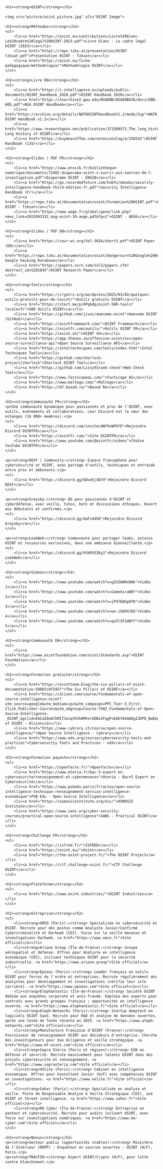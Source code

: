 <!DOCTYPE html>
<html lang="fr">
<head>
    <meta charset="UTF-8">
    <meta name="viewport" content="width=device-width, initial-scale=1.0">
    <title>OSINT Resources</title>
</head>
<body>

    <h1><strong>OSINT</strong></h1>

    <img src="picture/osint_picture.jpg" alt="OSINT Image">

    <h2><strong>Méthodes</strong></h2>
    <ul>
        <li><a href="https://ozint.eu/contributions/Livre%20blanc-Le%20cadre%20legal%20OSINT-2023.pdf">Livre blanc - Le cadre légal OSINT (2023)</a></li>
        <li><a href="https://repo.tzku.at/presentation/OSINT-tzkuat.pdf">Présentation OSINT - Tzkuat</a></li>
        <li><a href="https://ozint.eu/fiche-pedagogique/methodologie/">Méthodologie OSINT</a></li>
    </ul>

    <h2><strong>Livre EN</strong></h2>
    <ul>
        <li><a href="https://i-intelligence.eu/uploads/public-documents/OSINT_Handbook_2020.pdf">OSINT Handbook 2020</a></li>
        <li><a href="https://nsarchive2.gwu.edu/NSAEBB/NSAEBB436/docs/EBB-005.pdf">NSA OSINT Handbook</a></li>
        <li><a href="https://archive.org/details/NATOOSINTHandbookV1.2/mode/2up">NATO OSINT Handbook v1.2</a></li>
        <li><a href="https://www.researchgate.net/publication/371580573_The_long_history_of_OSINT">The Long History of OSINT</a></li>
        <li><a href="https://buymeacoffee.com/notescatalog/e/258542">OSINT Handbook (13$)</a></li>
    </ul>

    <h2><strong>Slides / PDF FR</strong></h2>
    <ul>
        <li><a href="https://www.enssib.fr/bibliotheque-numerique/documents/72482-diaporama-osint-s-ouvrir-aux-sources-de-l-investigation.pdf">Diaporama OSINT - ENSIB</a></li>
        <li><a href="https://go.recordedfuture.com/hubfs/ebooks/security-intelligence-handbook-third-edition-fr.pdf">Security Intelligence Handbook (Fr)</a></li>
        <li><a href="https://repo.tzku.at/documentation/osint/Formation%20OSINT.pdf">Formation OSINT - Tzkuat</a></li>
        <li><a href="https://www.aege.fr/global/gene/link.php?news_link=2022093332_mag-osint-10-aege.pdf&fg=1">OSINT - AEGE</a></li>
    </ul>

    <h2><strong>Slides / PDF EN</strong></h2>
    <ul>
        <li><a href="https://ceur-ws.org/Vol-3654/short3.pdf">OSINT Paper (EN)</a></li>
        <li><a href="https://repo.tzku.at/documentation/osint/Dangerours%20Google%20Hacking%20Database%20and%20Attacks.pdf">Dangerous Google Hacking Database</a></li>
        <li><a href="https://papers.ssrn.com/sol3/papers.cfm?abstract_id=5281845">OSINT Research Paper</a></li>
    </ul>

    <h2><strong>Tools</strong></h2>
    <ul>
        <li><a href="https://cryptrz.org/wordpress/2025/03/02/quelques-outils-gratuits-pour-de-losint/">Outils gratuits OSINT</a></li>
        <li><a href="https://start.me/p/0Pqbdg/osint-500-tools?locale=fr">500 Outils OSINT</a></li>
        <li><a href="https://github.com/jivoi/awesome-osint">Awesome OSINT (GitHub)</a></li>
        <li><a href="https://osintframework.com/">OSINT Framework</a></li>
        <li><a href="https://osintfr.com/outils/">Outils OSINT FR</a></li>
        <li><a href="https://osint.sh/">OSINT SH</a></li>
        <li><a href="https://app.theneo.io/offensive-osint/oss/open-source-surveillance-api">Open Source Surveillance API</a></li>
        <li><a href="https://inteltechniques.com/tools/index.html">Intel Techniques Tools</a></li>
        <li><a href="https://github.com/sherlock-project/sherlock">Sherlock OSINT Tool</a></li>
        <li><a href="https://github.com/Lissy93/web-check">Web Check Tool</a></li>
        <li><a href="https://www.factscopeai.com/">Factscope AI</a></li>
        <li><a href="https://www.maltego.com/">Maltego</a></li>
        <li><a href="https://bf.based.re/">Based Re</a></li>
    </ul>

    <h2><strong>Communauté FR</strong></h2>
    <p>Une communauté dynamique pour passionnés et pros de l'OSINT, avec outils, événements et collaborations. Leur Discord est le cœur des échanges (16 000+ membres).</p>
    <ul>
        <li><a href="https://discord.com/invite/dWY9sWFKYD">Rejoindre Discord OSINTFR</a></li>
        <li><a href="https://osintfr.com/">Site OSINTFR</a></li>
        <li><a href="https://www.youtube.com/@osintfr/videos">Chaîne YouTube OSINTFR</a></li>
    </ul>
    
    <p><strong>DEXY | Community:</strong> Espace francophone pour cybersécurité et OSINT, avec partage d'outils, techniques et entraide entre pros et débutants.</p>
    <ul>
        <li><a href="https://discord.gg/bDueEj4Dt9">Rejoindre Discord DEXY</a></li>
    </ul>
    
    <p><strong>Greysky:</strong> QG pour passionnés d'OSINT et cyberdéfense, avec veille, tutos, bots et discussions éthiques. Ouvert aux débutants et confirmés.</p>
    <ul>
        <li><a href="https://discord.gg/daFvd4h6">Rejoindre Discord Greysky</a></li>
    </ul>

    <p><strong>LeakWeb:</strong> Communauté pour partager leaks, astuces OSINT et ressources exclusives, dans une ambiance bienveillante.</p>
    <ul>
        <li><a href="https://discord.gg/h5kRYEZKy2">Rejoindre Discord LeakWeb</a></li>
    </ul>

    <h2><strong>Videos</strong></h2>
    <ul>
        <li><a href="https://www.youtube.com/watch?v=gZXZmHRxDWk">Vidéo 1</a></li>
        <li><a href="https://www.youtube.com/watch?v=GameXsraN8Y">Vidéo 2</a></li>
        <li><a href="https://www.youtube.com/watch?v=jP47EQGpOY8">Vidéo 3</a></li>
        <li><a href="https://www.youtube.com/watch?v=wn-i5bRVJbU">Vidéo 4</a></li>
        <li><a href="https://www.youtube.com/watch?v=qz5lSFS4BYY">Vidéo 5</a></li>
    </ul>

    <h2><strong>Communauté EN</strong></h2>
    <ul>
        <li><a href="https://www.osintfoundation.com/osint/Standards.asp">OSINT Foundation</a></li>
    </ul>

    <h2><strong>Formation gratuite</strong></h2>
    <ul>
        <li><a href="https://osintteam.blog/the-six-pillars-of-osint-documentation-59883c8f5927">The Six Pillars of OSINT</a></li>
        <li><a href="https://alison.com/course/fundamentals-of-open-source-intelligence-osint?utm_source=google&utm_medium=cpc&utm_campaign=PPC_Tier-3_First-Click_Publisher-Courses&utm_adgroup=Course-7482_Fundamentals-of-Open-Source-Intelligence-_OSINT_&gclid=EAIaIQobChMI7JevqYOJkAMVerGDBx2FqgPsEAEYASAAEgI3DPD_BwE&gad_source=2&gad_campaignid=20457635938">Fundamentals of OSINT - Alison</a></li>
        <li><a href="https://www.cybrary.it/course/open-source-intelligence/">Open Source Intelligence - Cybrary</a></li>
        <li><a href="https://www.edx.org/course/cybersecurity-tools-and-practices">Cybersecurity Tools and Practices - edX</a></li>
    </ul>

    <h2><strong>Formation payante</strong></h2>
    <ul>
        <li><a href="https://openfacto.fr/">Openfacto</a></li>
        <li><a href="https://www.oteria.fr/bac-5-expert-en-cybersecurite/renseignement-et-cybermenaces">Oteria - Bac+5 Expert en Cybersécurité</a></li>
        <li><a href="https://www.psbedu.paris/fr/actus/open-source-intelligence-technique-renseignement-service-intelligence-economique">PSB Edu - Open Source Intelligence</a></li>
        <li><a href="https://osmosisinstitute.org/osc/">OSMOSIS Institute</a></li>
        <li><a href="https://www.sans.org/cyber-security-courses/practical-open-source-intelligence">SANS - Practical OSINT</a></li>
    </ul>
    
    <h2><strong>Challenge FR</strong></h2>
    <ul>
        <li><a href="https://isfred.fr/">ISFRED</a></li>
        <li><a href="https://ozint.eu/">Ozint</a></li>
        <li><a href="https://the-osint-project.fr/">The OSINT Project</a></li>
        <li><a href="https://ctf.challenge-osint.fr/">CTF Challenge OSINT</a></li>
    </ul>
    
    <h2><strong>Plateforme</strong></h2>
    <ul>
        <li><a href="https://www.osint.industries/">OSINT Industries</a></li>
    </ul>
    
    <h2><strong>Entreprise</strong></h2>
    <ul>
        <li><strong>XMCO (Paris):</strong> Spécialisée en cybersécurité et OSINT. Recrute pour des postes comme Analyste Junior/Confirmé Cybercriminalité et Darkweb (CDI). Focus sur la veille menaces et investigations Darkweb. <a href="https://www.xmco.fr">Site officiel</a></li>
        <li><strong>Ariane Group (Île-de-France):</strong> Groupe aérospatial et défense. Offres pour Analyste en intelligence économique (CDI), incluant techniques OSINT pour la sécurité industrielle. <a href="https://www.ariane.group">Site officiel</a></li>
        <li><strong>Epieos (Paris):</strong> Leader français en outils OSINT pour forces de l'ordre et entreprises. Recrute régulièrement des analystes pour développement et investigations (vérifie leur site carrière). <a href="https://www.epieos.com">Site officiel</a></li>
        <li><strong>Elephantastic (Île-de-France):</strong> Société OSINT dédiée aux enquêtes corporate et anti-fraude. Emploie des experts pour contrats avec grands groupes français ; opportunités en intelligence ouverte. <a href="https://www.elephantastic.fr">Site officiel</a></li>
        <li><strong>Aleph-Networks (Paris):</strong> Startup deeptech en logiciels OSINT SaaS. Recrute pour R&D et analyse de données ouvertes, après une levée de fonds récente en 2025. <a href="https://www.aleph-networks.com">Site officiel</a></li>
        <li><strong>Manufacture Française d'OSINT (France):</strong> Fournisseur de renseignement OSINT aux décideurs d'entreprise. Cherche des investigateurs pour due diligence et veille stratégique. <a href="https://www.mf-osint.com">Site officiel</a></li>
        <li><strong>Sopra Steria (Paris et régions):</strong> ESN en défense et sécurité. Recrute massivement pour talents OSINT dans des projets cybersécurité et renseignement. <a href="https://www.soprasteria.com">Site officiel</a></li>
        <li><strong>Vélite (Paris):</strong> Cabinet en intelligence économique. Offres pour Consultant Junior (H/F) avec compétences OSINT en investigations. <a href="https://www.velite.fr">Site officiel</a></li>
        <li><strong>Sahar (Paris):</strong> Spécialisée en analyse et veille. Poste de Responsable Analyse & Veille Stratégique (CDI), axé OSINT et threat intelligence. <a href="https://www.sahar.fr">Site officiel</a></li>
        <li><strong>MA Cyber (Île-de-France):</strong> Entreprise en pentest et cybersécurité. Recrute pour audits incluant OSINT, avec focus sur investigations numériques. <a href="https://www.ma-cyber.com">Site officiel</a></li>
    </ul>
    
    <h2><strong>Bonus</strong></h2>
    <p><strong>Secteur public (opportunités stables):</strong> Ministère de l'Intérieur (DRPP) : Enquêteur en sources ouvertes - OSINT (H/F), Paris.</p>
    <p><strong>TRACFIN:</strong> Expert OSINT/Crypto (H/F), pour lutte contre blanchiment.</p>

    

</body>
</html>
